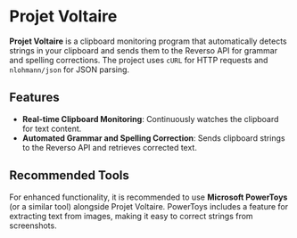 # Projet Voltaire

**Projet Voltaire** is a clipboard monitoring program that automatically detects strings in your clipboard and sends them to the Reverso API for grammar and spelling corrections. The project uses `cURL` for HTTP requests and `nlohmann/json` for JSON parsing.

## Features

- **Real-time Clipboard Monitoring**: Continuously watches the clipboard for text content.
- **Automated Grammar and Spelling Correction**: Sends clipboard strings to the Reverso API and retrieves corrected text.

## Recommended Tools

For enhanced functionality, it is recommended to use **Microsoft PowerToys** (or a similar tool) alongside Projet Voltaire. PowerToys includes a feature for extracting text from images, making it easy to correct strings from screenshots.
